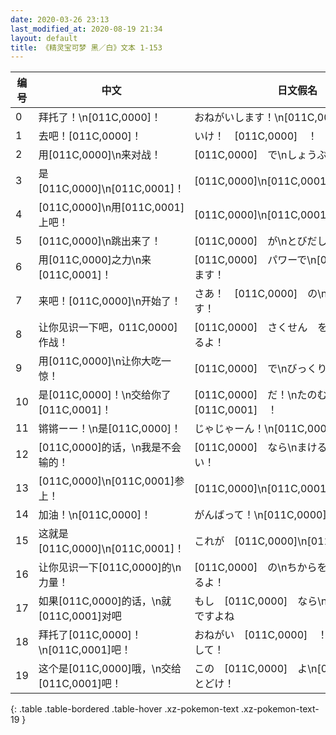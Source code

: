 ```yaml
---
date: 2020-03-26 23:13
last_modified_at: 2020-08-19 21:34
layout: default
title: 《精灵宝可梦 黑／白》文本 1-153
---
```

| 编号 | 中文 | 日文假名 | 日文汉字 |
| ---- | ---- | ---- | --- |
| 0 | 拜托了！\n[011C,0000]！ | おねがいします！\n[011C,0000] | おねがいします！\n[011C,0000] |
| 1 | 去吧！[011C,0000]！ | いけ！　[011C,0000]　！ | いけ！　[011C,0000]　！ |
| 2 | 用[011C,0000]\n来对战！ | [011C,0000]　で\nしょうぶ　です！ | [011C,0000]　で\nしょうぶ　です！ |
| 3 | 是[011C,0000]\n[011C,0001]！ | [011C,0000]\n[011C,0001]　です | [011C,0000]\n[011C,0001]　です |
| 4 | [011C,0000]\n用[011C,0001]上吧！ | [011C,0000]\n[011C,0001]　で　いくよ！ | [011C,0000]\n[011C,0001]　で　いくよ！ |
| 5 | [011C,0000]\n跳出来了！ | [011C,0000]　が\nとびだして　きた！ | [011C,0000]　が\nとびだして　きた！ |
| 6 | 用[011C,0000]之力\n来[011C,0001]！ | [011C,0000]　パワーで\n[011C,0001]　します！ | [011C,0000]　パワーで\n[011C,0001]　します！ |
| 7 | 来吧！[011C,0000]\n开始了！ | さあ！　[011C,0000]　の\nはじまり　です！ | さあ！　[011C,0000]　の\nはじまり　です！ |
| 8 | 让你见识一下吧，011C,0000]作战！ | [011C,0000]　さくせん　を\nみせて　あげるよ！ | [011C,0000]　さくせん　を\nみせて　あげるよ！ |
| 9 | 用[011C,0000]\n让你大吃一惊！ | [011C,0000]　で\nびっくり　させるよ！ | [011C,0000]　で\nびっくり　させるよ！ |
| 10 | 是[011C,0000]！\n交给你了[011C,0001]！ | [011C,0000]　だ！\nたのむよ　[011C,0001]　！ | [011C,0000]　だ！\nたのむよ　[011C,0001]　！ |
| 11 | 锵锵ーー！\n是[011C,0000]！ | じゃじゃーん！\n[011C,0000]　です！ | じゃじゃーん！\n[011C,0000]　です！ |
| 12 | [011C,0000]的话，\n我是不会输的！ | [011C,0000]　なら\nまける　きが　しない！ | [011C,0000]　なら\nまける　きが　しない！ |
| 13 | [011C,0000]\n[011C,0001]参上！ | [011C,0000]\n[011C,0001]　さんじょう！ | [011C,0000]\n[011C,0001]　さんじょう！ |
| 14 | 加油！\n[011C,0000]！ | がんばって！\n[011C,0000]　！ | がんばって！\n[011C,0000]　！ |
| 15 | 这就是[011C,0000]\n[011C,0001]！ | これが　[011C,0000]\n[011C,0001]　！　　　　　 | これが　[011C,0000]\n[011C,0001]　！　　　　　 |
| 16 | 让你见识一下[011C,0000]的\n力量！ | [011C,0000]　の\nちからを　みせて　あげるよ！ | [011C,0000]　の\nちからを　みせて　あげるよ！ |
| 17 | 如果[011C,0000]的话，\n就[011C,0001]对吧 | もし　[011C,0000]　なら\n[011C,0001]　ですよね | もし　[011C,0000]　なら\n[011C,0001]　ですよね |
| 18 | 拜托了[011C,0000]！\n[011C,0001]吧！ | おねがい　[011C,0000]　！\n[011C,0001]　して！ | おねがい　[011C,0000]　！\n[011C,0001]　して！ |
| 19 | 这个是[011C,0000]哦，\n交给[011C,0001]吧！ | この　[011C,0000]　よ\n[011C,0001]　に　とどけ！ | この　[011C,0000]　よ\n[011C,0001]　に　とどけ！ |
{: .table .table-bordered .table-hover .xz-pokemon-text .xz-pokemon-text-19 }